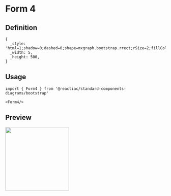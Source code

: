 # Form 4

## Definition

```
{
  _style: 'html=1;shadow=0;dashed=0;shape=mxgraph.bootstrap.rrect;rSize=2;fillColor=#EDEDED;strokeColor=#999999;align=left;fontSize=14;fontColor=#000000;labelPosition=right;verticalLabelPosition=middle;verticalAlign=middle;spacingLeft=5;spacingTop=-2;gradientColor=#DEDEDE;',
  _width: 5,
  _height: 500,
}
```

## Usage

```
import { Form4 } from '@reactiac/standard-components-diagrams/bootstrap'

<Form4/>
```

## Preview

<img src="./form-4.png" width="200"/>
